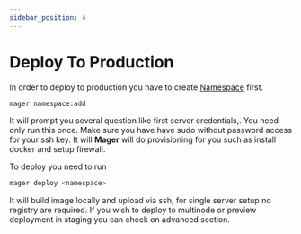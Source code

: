 ```yaml
---
sidebar_position: 4
---
```


# Deploy To Production

In order to deploy to production you have to create [Namespace](http://test) first.

```sh
mager namespace:add
```

It will prompt you several question like first server credentials,. You need only run this once. Make sure you have have sudo without password access for your ssh key. It will **Mager** will do provisioning for you such as install docker and setup firewall.

To deploy you need to run

```sh
mager deploy <namespace>
```

It will build image locally and upload via ssh, for single server setup no registry are required. If you wish to deploy to multinode or preview deployment in staging you can check on advanced section.
